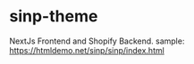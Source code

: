 # sinp-theme
NextJs Frontend and Shopify Backend.
sample: https://htmldemo.net/sinp/sinp/index.html

